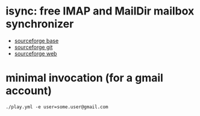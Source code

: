 # isync: free IMAP and MailDir mailbox synchronizer

* [sourceforge base](https://sourceforge.net/projects/isync/)
* [sourceforge git](https://sourceforge.net/p/isync/isync/ci/master/tree/)
* [sourceforge web](http://isync.sourceforge.net/)

# minimal invocation (for a gmail account)

	./play.yml -e user=some.user@gmail.com
